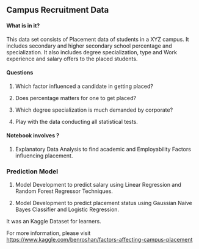 ## Campus Recruitment Data
 
#### What is in it?

This data set consists of Placement data of students in a XYZ campus. It includes secondary and higher secondary school percentage and specialization. It also includes degree specialization, type and Work experience and salary offers to the placed students.

#### Questions

1) Which factor influenced a candidate in getting placed?

2) Does percentage matters for one to get placed?

3) Which degree specialization is much demanded by corporate?

4) Play with the data conducting all statistical tests.

#### Notebook involves ?

1) Explanatory Data Analysis to find academic and Employability Factors influencing placement. 

### Prediction Model 

1) Model Development to predict salary using Linear Regression and Random Forest Regressor Techniques.

2) Model Development to predict placement status using Gaussian Naive Bayes Classifier and Logistic Regression.

It was an Kaggle Dataset for learners.

For more information, please visit https://www.kaggle.com/benroshan/factors-affecting-campus-placement
